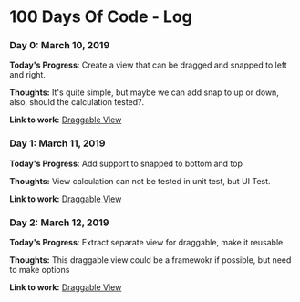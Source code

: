 # 100 Days Of Code - Log

### Day 0: March 10, 2019

**Today's Progress**: Create a view that can be dragged and snapped to left and right.

**Thoughts:** It's quite simple, but maybe we can add snap to up or down, also, should the calculation tested?.

**Link to work:** [Draggable View](https://github.com/mantovanirian/DraggableView/commit/6410f40ea49a0f13affdc14663f3145289eefe6b)

### Day 1: March 11, 2019

**Today's Progress**: Add support to snapped to bottom and top

**Thoughts:** View calculation can not be tested in unit test, but UI Test.

**Link to work:** [Draggable View](https://github.com/mantovanirian/DraggableView/commit/4716489d4f42ce1ecc6caf21e4a619acff576027)

### Day 2: March 12, 2019

**Today's Progress**: Extract separate view for draggable, make it reusable

**Thoughts:** This draggable view could be a framewokr if possible, but need to make options

**Link to work:** [Draggable View](https://github.com/mantovanirian/DraggableView/commit/960f4d21ac3bed890746591626142ef3834bcdb5)
